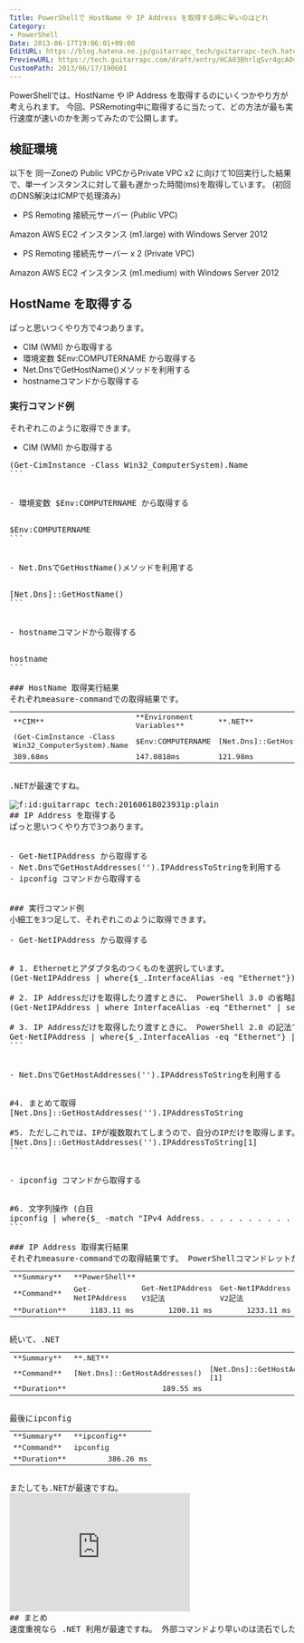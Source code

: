 ```yaml
---
Title: PowerShellで HostName や IP Address を取得する時に早いのはどれ
Category:
- PowerShell
Date: 2013-06-17T19:06:01+09:00
EditURL: https://blog.hatena.ne.jp/guitarrapc_tech/guitarrapc-tech.hatenablog.com/atom/entry/6802418398340924647
PreviewURL: https://tech.guitarrapc.com/draft/entry/HCA03BhrlqSvr4gcAOvILLIdWS4
CustomPath: 2013/06/17/190601
---
```


<!--
Date: 2013-06-17T19:06:01+09:00
URL: https://tech.guitarrapc.com/entry/2013/06/17/190601
-->

PowerShellでは、HostName や IP Address を取得するのにいくつかやり方が考えられます。 今回、PSRemoting中に取得するに当たって、どの方法が最も実行速度が速いのかを測ってみたので公開します。
<!-- more -->

## 検証環境
以下を 同一Zoneの Public VPCからPrivate VPC x2 に向けて10回実行した結果で、単一インスタンスに対して最も遅かった時間(ms)を取得しています。 (初回のDNS解決はICMPで処理済み)

- PS Remoting 接続元サーバー (Public VPC)

Amazon AWS EC2 インスタンス (m1.large) with Windows Server 2012

- PS Remoting 接続先サーバー x 2 (Private VPC)

Amazon AWS EC2 インスタンス (m1.medium) with Windows Server 2012
## HostName を取得する
ぱっと思いつくやり方で4つあります。


- CIM (WMI) から取得する
- 環境変数 $Env:COMPUTERNAME から取得する
- Net.DnsでGetHostName()メソッドを利用する
- hostnameコマンドから取得する


### 実行コマンド例
それぞれこのように取得できます。

- CIM (WMI) から取得する

<pre class="code">(Get-CimInstance -Class Win32_ComputerSystem).Name
```


- 環境変数 $Env:COMPUTERNAME から取得する

<pre class="code">$Env:COMPUTERNAME
```


- Net.DnsでGetHostName()メソッドを利用する

<pre class="code">[Net.Dns]::GetHostName()
```


- hostnameコマンドから取得する

<pre class="code">hostname
```

### HostName 取得実行結果
それぞれmeasure-commandでの取得結果です。
<table border="0" width="744" cellspacing="0" cellpadding="0">
<tbody>
<tr>
<td align="left" width="201">**CIM**</td>
<td align="left" width="168">**Environment Variables**</td>
<td align="left" width="201">**.NET**</td>
<td align="left" width="75">**hostname**</td>
</tr>
<tr>
<td align="left">(Get-CimInstance -Class Win32_ComputerSystem).Name</td>
<td align="left">$Env:COMPUTERNAME</td>
<td align="left">[Net.Dns]::GetHostName()</td>
<td align="left">hostname</td>
</tr>
<tr>
<td align="left">389.68ms</td>
<td align="left">147.0818ms</td>
<td align="left">121.98ms</td>
<td align="left">165.8101ms</td>
</tr>
</tbody>
</table>
.NETが最速ですね。

<img class="hatena-fotolife" title="f:id:guitarrapc_tech:20160618023931p:plain" src="//cdn-ak.f.st-hatena.com/images/fotolife/g/guitarrapc_tech/20160618/20160618023931.png" alt="f:id:guitarrapc_tech:20160618023931p:plain" />
## IP Address を取得する
ぱっと思いつくやり方で3つあります。


- Get-NetIPAddress から取得する
- Net.DnsでGetHostAddresses('').IPAddressToStringを利用する
- ipconfig コマンドから取得する


### 実行コマンド例
小細工を3つ足して、それぞれこのように取得できます。

- Get-NetIPAddress から取得する

<pre class="code"># 1. Ethernetとアダプタ名のつくものを選択しています。
(Get-NetIPAddress | where{$_.InterfaceAlias -eq "Ethernet"}).IPAddress

# 2. IP Addressだけを取得したり渡すときに、 PowerShell 3.0 の省略記法で書くと
(Get-NetIPAddress | where InterfaceAlias -eq "Ethernet" | select -ExpandProperty IPAddress)

# 3. IP Addressだけを取得したり渡すときに、 PowerShell 2.0 の記法で書くと
Get-NetIPAddress | where{$_.InterfaceAlias -eq "Ethernet"} | select -ExpandProperty IPAddress
```


- Net.DnsでGetHostAddresses('').IPAddressToStringを利用する

<pre class="code">#4. まとめて取得
[Net.Dns]::GetHostAddresses('').IPAddressToString

#5. ただしこれでは、IPが複数取れてしまうので、自分のIPだけを取得します。
[Net.Dns]::GetHostAddresses('').IPAddressToString[1]
```


- ipconfig コマンドから取得する

<pre class="code">#6. 文字列操作 (白目
ipconfig | where{$_ -match "IPv4 Address. . . . . . . . . . . : (?.*)"} | %{$Matches.ip}
```

### IP Address 取得実行結果
それぞれmeasure-commandでの取得結果です。 PowerShellコマンドレットから
<table border="0" width="602" cellspacing="0" cellpadding="0">
<tbody>
<tr>
<td align="left" width="83" height="19">**Summary**</td>
<td colspan="3" width="519">**PowerShell**</td>
</tr>
<tr>
<td align="left" height="19">**Command**</td>
<td align="left">Get-NetIPAddress</td>
<td align="left">Get-NetIPAddress V3記法</td>
<td align="left">Get-NetIPAddress V2記法</td>
</tr>
<tr>
<td align="left" height="19">**Duration**</td>
<td align="right">1183.11 ms</td>
<td align="right">1200.11 ms</td>
<td align="right">1233.11 ms</td>
</tr>
</tbody>
</table>
続いて、.NET
<table border="0" width="372" cellspacing="0" cellpadding="0">
<tbody>
<tr>
<td align="left" width="83" height="19">**Summary**</td>
<td colspan="2" width="289">**.NET**</td>
</tr>
<tr>
<td align="left" height="19">**Command**</td>
<td align="left">[Net.Dns]::GetHostAddresses()</td>
<td align="left">[Net.Dns]::GetHostAddresses() [1]</td>
</tr>
<tr>
<td align="left" height="19">**Duration**</td>
<td align="right">189.55 ms</td>
<td align="right">289.31 ms</td>
</tr>
</tbody>
</table>
最後にipconfig
<table border="0" width="214" cellspacing="0" cellpadding="0">
<tbody>
<tr>
<td align="left" width="83" height="19">**Summary**</td>
<td align="left" width="131">**ipconfig**</td>
</tr>
<tr>
<td align="left" height="19">**Command**</td>
<td align="left">ipconfig</td>
</tr>
<tr>
<td align="left" height="19">**Duration**</td>
<td align="right">386.26 ms</td>
</tr>
</tbody>
</table>
またしても.NETが最速ですね。
<iframe src="https://onedrive.live.com/embed?cid=D0D99BE0D6F89C8B&amp;resid=D0D99BE0D6F89C8B%211611&amp;authkey=ADBuKJNbtXmxipM" width="319" height="209" frameborder="0" scrolling="no"></iframe>
## まとめ
速度重視なら .NET 利用が最速ですね。 外部コマンドより早いのは流石でした。 PipeLine でつなげたり、しれっと取得するなら PowerShell Cmdletなのですが、速度的にはアレなのは何時もの通りです。

